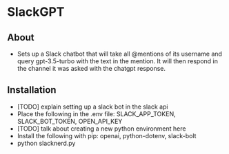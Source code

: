 # SlackGPT

## About
- Sets up a Slack chatbot that will take all @mentions of its username and query gpt-3.5-turbo with the text in the mention. It will then respond in the channel it was asked with the chatgpt response.

## Installation
- [TODO] explain setting up a slack bot in the slack api
- Place the following in the .env file: SLACK_APP_TOKEN, SLACK_BOT_TOKEN, OPEN_API_KEY
- [TODO] talk about creating a new python environment here
- Install the following with pip: openai, python-dotenv, slack-bolt
- python slacknerd.py
